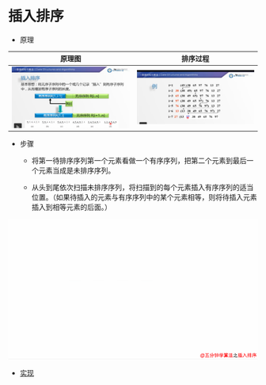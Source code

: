 # 插入排序

- 原理

| 原理图 | 排序过程 |
| ----- | ------- |
| ![原理图](../images/sort/InsertSort1.png) | ![排序过程](../images/sort/InsertSort2.png) |

- 步骤

    - 将第一待排序序列第一个元素看做一个有序序列，把第二个元素到最后一个元素当成是未排序序列。

    - 从头到尾依次扫描未排序序列，将扫描到的每个元素插入有序序列的适当位置。（如果待插入的元素与有序序列中的某个元素相等，则将待插入元素插入到相等元素的后面。）

![动画演示](../images/sort/InsertSort.gif)

- [实现](../../java/cool/zzy/algorithm/sort/InsertSort.java)
